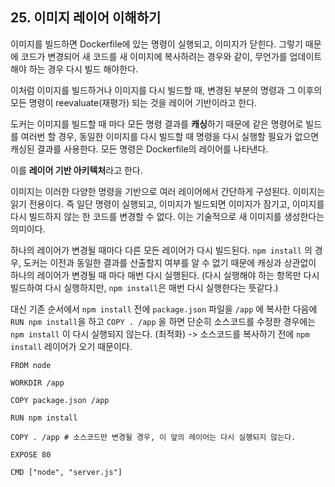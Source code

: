 ## 25. 이미지 레이어 이해하기

이미지를 빌드하면 Dockerfile에 있는 명령이 실행되고, 이미지가 닫힌다.
그렇기 때문에 코드가 변경되어 새 코드를 새 이미지에 복사하려는 경우와 같이, 무언가를 업데이트해야 하는 경우 다시 빌드 해야한다. 

이처럼 이미지를 빌드하거나 이미지를 다시 빌드할 때, 변경된 부분의 명령과 그 이후의 모든 명령이 reevaluate(재평가) 되는 것을 레이어 기반이라고 한다.

도커는 이미지를 빌드할 때 마다 모든 명령 결과를 **캐싱**하기 때문에 같은 명령어로 빌드를 여러번 할 경우, 동일한 이미지를 다시 빌드할 때 명령을 다시 실행할 필요가 없으면 캐싱된 결과를 사용한다. 모든 명령은 Dockerfile의 레이어를 나타낸다.

이를 **레이어 기반 아키텍처**라고 한다.

이미지는 이러한 다양한 명령을 기반으로 여러 레이어에서 간단하게 구성된다. 이미지는 읽기 전용이다.
즉 일단 명령이 실행되고, 이미지가 빌드되면 이미지가 잠기고, 이미지를 다시 빌드하지 않는 한 코드를 변경할 수 없다. 이는 기술적으로 새 이미지를 생성한다는 의미이다. 

하나의 레이어가 변경될 때마다 다른 모든 레이어가 다시 빌드된다. `npm install` 의 경우, 도커는 이전과 동일한 결과를 산출할지 여부를 알 수 없기 때문에 캐싱과 상관없이 하나의 레이어가 변경될 때 마다 매번 다시 실행된다. (다시 실행해야 하는 항목만 다시 빌드하여 다시 실행하지만, `npm install`은 매번 다시 실행한다는 뜻같다.)

대신 기존 순서에서  `npm install` 전에 `package.json` 파일을 `/app` 에 복사한 다음에 `RUN npm install`을 하고 `COPY . /app` 을 하면 단순히 소스코드를 수정한 경우에는 `npm install` 이 다시 실행되지 않는다. (최적화)
-> 소스코드를 복사하기 전에 `npm install` 레이어가 오기 때문이다. 
```docker
FROM node

WORKDIR /app

COPY package.json /app

RUN npm install

COPY . /app # 소스코드만 변경될 경우, 이 앞의 레이어는 다시 실행되지 않는다. 

EXPOSE 80

CMD ["node", "server.js"]
```